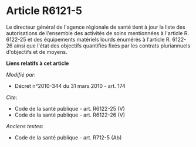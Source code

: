 # Article R6121-5

Le directeur général de l'agence régionale de santé tient à jour la liste des autorisations de l'ensemble des activités de
soins mentionnées à l'article R. 6122-25 et des équipements matériels lourds énumérés à l'article R. 6122-26 ainsi que l'état
des objectifs quantifiés fixés par les contrats pluriannuels d'objectifs et de moyens.

**Liens relatifs à cet article**

_Modifié par_:

  - Décret n°2010-344 du 31 mars 2010 - art. 174

_Cite_:

  - Code de la santé publique - art. R6122-25 (V)
  - Code de la santé publique - art. R6122-26 (V)

_Anciens textes_:

  - Code de la santé publique - art. R712-5 (Ab)
